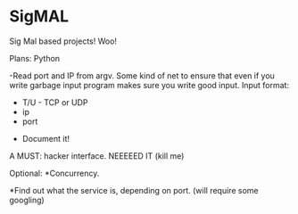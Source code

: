 # SigMAL

Sig Mal based projects! Woo!

Plans:
Python

-Read port and IP from argv. Some kind of net to ensure that even if you write garbage input program makes sure you write good input.
Input format:

* T/U - TCP or UDP
* ip
* port

- Document it!

A MUST:
hacker interface. NEEEEED IT (kill me)



Optional:
*Concurrency. 

*Find out what the service is, depending on port. (will require some googling)
